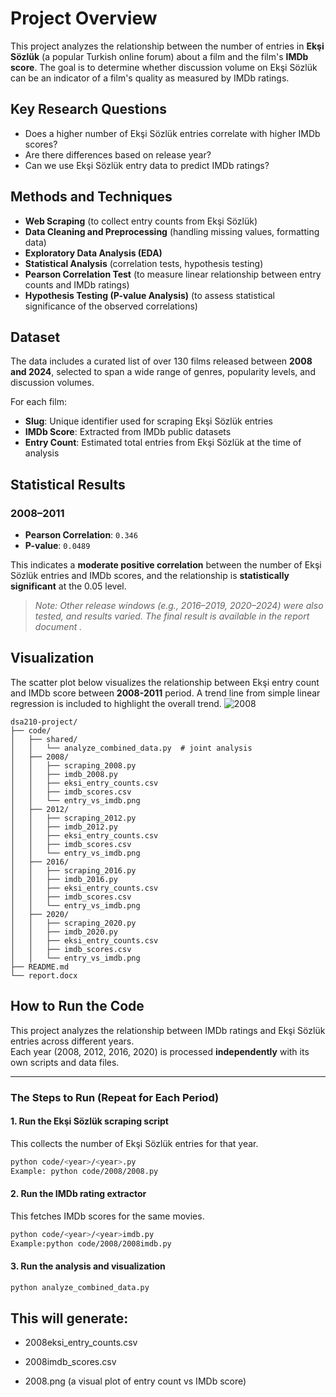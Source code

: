# Project Overview

This project analyzes the relationship between the number of entries in **Ekşi Sözlük** (a popular Turkish online forum) about a film and the film's **IMDb score**. The goal is to determine whether discussion volume on Ekşi Sözlük can be an indicator of a film's quality as measured by IMDb ratings.

## Key Research Questions
- Does a higher number of Ekşi Sözlük entries correlate with higher IMDb scores?
- Are there differences based on release year?
- Can we use Ekşi Sözlük entry data to predict IMDb ratings?

## Methods and Techniques
- **Web Scraping** (to collect entry counts from Ekşi Sözlük)
- **Data Cleaning and Preprocessing** (handling missing values, formatting data)
- **Exploratory Data Analysis (EDA)**
- **Statistical Analysis** (correlation tests, hypothesis testing)
- **Pearson Correlation Test** (to measure linear relationship between entry counts and IMDb ratings)
- **Hypothesis Testing (P-value Analysis)** (to assess statistical significance of the observed correlations)

## Dataset
The data includes a curated list of over 130 films released between **2008 and 2024**, selected to span a wide range of genres, popularity levels, and discussion volumes.

For each film:
- **Slug**: Unique identifier used for scraping Ekşi Sözlük entries
- **IMDb Score**: Extracted from IMDb public datasets
- **Entry Count**: Estimated total entries from Ekşi Sözlük at the time of analysis

## Statistical Results

### 2008–2011

- **Pearson Correlation**: `0.346`
- **P-value**: `0.0489`

This indicates a **moderate positive correlation** between the number of Ekşi Sözlük entries and IMDb scores, and the relationship is **statistically significant** at the 0.05 level.

> *Note: Other release windows (e.g., 2016–2019, 2020–2024) were also tested, and results varied. The final result is available in the report document .*

## Visualization
The scatter plot below visualizes the relationship between Ekşi entry count and IMDb score between **2008-2011** period. A trend line from simple linear regression is included to highlight the overall trend.
![2008](https://github.com/user-attachments/assets/b88aa180-6177-4d82-b6a9-780d7e79b60d)

```text
dsa210-project/
├── code/
│   ├── shared/
│   │   └── analyze_combined_data.py  # joint analysis
│   ├── 2008/
│   │   ├── scraping_2008.py
│   │   ├── imdb_2008.py
│   │   ├── eksi_entry_counts.csv
│   │   ├── imdb_scores.csv
│   │   └── entry_vs_imdb.png
│   ├── 2012/
│   │   ├── scraping_2012.py
│   │   ├── imdb_2012.py
│   │   ├── eksi_entry_counts.csv
│   │   ├── imdb_scores.csv
│   │   └── entry_vs_imdb.png
│   ├── 2016/
│   │   ├── scraping_2016.py
│   │   ├── imdb_2016.py
│   │   ├── eksi_entry_counts.csv
│   │   ├── imdb_scores.csv
│   │   └── entry_vs_imdb.png
│   ├── 2020/
│   │   ├── scraping_2020.py
│   │   ├── imdb_2020.py
│   │   ├── eksi_entry_counts.csv
│   │   ├── imdb_scores.csv
│   │   └── entry_vs_imdb.png
├── README.md
└── report.docx
```



##  How to Run the Code

This project analyzes the relationship between IMDb ratings and Ekşi Sözlük entries across different years.  
Each year (2008, 2012, 2016, 2020) is processed **independently** with its own scripts and data files.

---

###  The Steps to Run (Repeat for Each Period)

#### 1. Run the Ekşi Sözlük scraping script
This collects the number of Ekşi Sözlük entries for that year.
```bash
python code/<year>/<year>.py
Example: python code/2008/2008.py
```

#### 2. Run the IMDb rating extractor
This fetches IMDb scores for the same movies.

```bash
python code/<year>/<year>imdb.py
Example:python code/2008/2008imdb.py
```

#### 3. Run the analysis and visualization
```bash
python analyze_combined_data.py
```
## This will generate:

- 2008eksi_entry_counts.csv

- 2008imdb_scores.csv

- 2008.png (a visual plot of entry count vs IMDb score)




